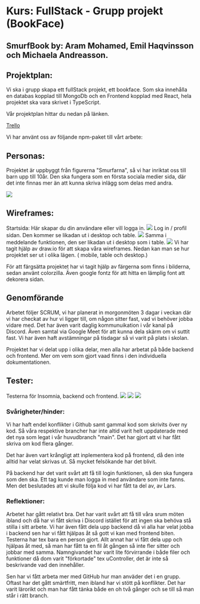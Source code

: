 # Kurs: FullStack - Grupp projekt (BookFace)

## SmurfBook by: Aram Mohamed, Emil Haqvinsson och Michaela Andreasson.

## Projektplan:

Vi ska i grupp skapa ett fullStack projekt, ett bookface. Som ska innehålla en databas kopplad till MongoDb och en
Frontend kopplad med React, hela projektet ska vara skrivet i TypeScript.

Vår projektplan hittar du nedan på länken.

[Trello]()

Vi har använt oss av följande npm-paket till vårt arbete:

## Personas:
Projektet är uppbyggt från figurerna "Smurfarna", så vi har inriktat oss till barn upp till 10år. Den ska fungera som en
första sociala medier sida, där det inte finnas mer än att kunna skriva inlägg som delas med andra.

![](imageDoc/personas.JPG)
## Wireframes:
Startsida: Här skapar du din användare eller vill logga in.
![](imageDoc/startview.JPG)
Log in / profil sidan. Den kommer se likadan ut i desktop och table.
![](imageDoc/login-profile.JPG)
Samma i meddelande funktionen, den ser likadan ut i desktop som i table.
![](imageDoc/messageview.JPG)
Vi har tagit hjälp av draw.io för att skapa våra wireframes. Nedan kan man se hur projektet ser ut i olika lägen. (
mobile, table och desktop.)

För att färgsätta projektet har vi tagit hjälp av färgerna som finns i bilderna, sedan använt colorzilla. Även google
fontz för att hitta en lämplig font att dekorera sidan.

## Genomförande

Arbetet följer SCRUM, vi har planerat in morgonmöten 3 dagar i veckan där vi har checkat av hur vi ligger till, om någon
sitter fast, vad vi behöver jobba vidare med. Det har även varit daglig kommunuikation i vår kanal på Discord. Även
samtal via Google Meet för att kunna dela skärm om vi suttit fast. Vi har även haft avstämningar på tisdagar så vi varit
på plats i skolan.

Projektet har vi delat upp i olika delar, men alla har arbetat på både backend och frontend. Mer om vem som gjort vaad
finns i den individuella dokumentationen.

## Tester:

Testerna för Insomnia, backend och frontend.
![](imageDoc/userTestInsomnia.JPG)
![](imageDoc/testBackendUser.JPG)
![](imageDoc/testBackendMessage.JPG)

### Svårigheter/hinder:

Vi har haft endel konflikter i Github samt gammal kod som skrivits över ny kod. Så våra respektive brancher har inte
altid varit helt uppdaterade med det nya som legat i vår huvudbranch "main". Det har gjort att vi har fått skriva om kod
flera gånger.

Det har även vart krångligt att inplementera kod på frontend, då den inte alltid har velat skrivas ut. Så mycket
felsökande har det blivit.

På backend har det varit svårt att få till login funktionen, så den ska fungera som den ska. Ett tag kunde man logga in
med användare som inte fanns. Men det beslutades att vi skulle följa kod vi har fått ta del av, av Lars.

### Reflektioner:

Arbetet har gått relativt bra. Det har varit svårt att få till våra srum möten ibland och då har vi fått skriva i
Discord istället för att ingen ska behöva stå stilla i sitt arbete. Vi har även fått dela upp backend då vi alla har
velat jobba i backend sen har vi fått hjälpas åt så gott vi kan med frontend biten. Testerna har tex bara en person
gjort. Allt annat har vi fått dela upp och hjälpas åt med, så man har fått ta en fil åt gången så inte fler sitter och
jobbar med samma. Namngivandet har varit lite förvirrande i både filer och funktioner då dom varit "förkortade" tex
uController, det är inte så beskrivande vad den innehåller.

Sen har vi fått arbeta mer med GitHub hur man anväder det i en grupp. Oftast har det gått smärtfritt, men ibland har vi
stött på konflikter. Det har varit lärorikt och man har fått tänka både en oh två gånger och se till så man står i rätt
branch.